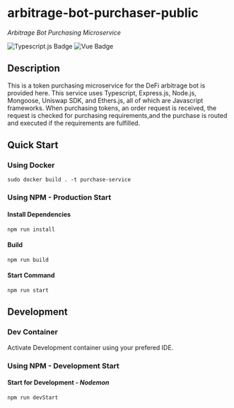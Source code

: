 # arbitrage-bot-purchaser-public
_Arbitrage Bot Purchasing Microservice_

![Typescript.js Badge](https://img.shields.io/badge/JavaScript-Typescript-green) ![Vue Badge](https://img.shields.io/badge/Framework-VUE-green)

## Description

This is a token purchasing microservice for the DeFi arbitrage bot is provided here. This service uses Typescript, Express.js, Node.js, Mongoose, Uniswap SDK, and Ethers.js, all of which are Javascript frameworks. When purchasing tokens, an order request is received, the request is checked for purchasing requirements,and the purchase is routed and executed if the requirements are fulfilled.

## Quick Start

### Using Docker
```
sudo docker build . -t purchase-service
```

### Using NPM - Production Start
#### Install Dependencies
```
npm run install
```

#### Build
```
npm run build
```

#### Start Command
```
npm run start
```
## Development
### Dev Container
Activate Development container using your prefered IDE.
### Using NPM - Development Start
#### Start for Development - _Nodemon_
```
npm run devStart
```